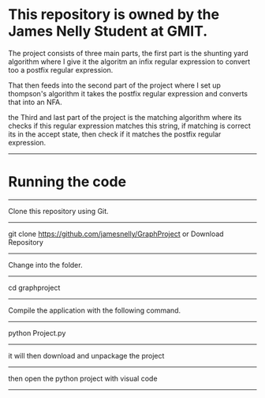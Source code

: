 This repository is owned by the James Nelly Student at GMIT.
============================================
The project consists of three main parts, the first part is the shunting yard algorithm where I give it the algoritm 
an infix regular expression to convert too a postfix regular expression.

That then feeds into the second part of the project where I set up thompson's algorithm
it takes the postfix regular expression and converts that into an NFA.

the Third and last part of the project is the matching algorithm where its checks if this regular expression matches this string, 
if matching is correct its in the accept state, then check if it matches the postfix regular expression.

-----------------
# Running the code
-----------------
Clone this repository using Git.
____
git clone https://github.com/jamesnelly/GraphProject or Download Repository
____
Change into the folder.
____
cd graphproject
____
Compile the application with the following command.
____
python Project.py
____
it will then download and unpackage the project
_____
then open the python project with visual code
_____
